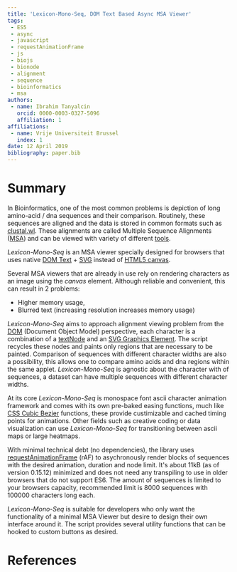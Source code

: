 ```yaml
---
title: 'Lexicon-Mono-Seq, DOM Text Based Async MSA Viewer'
tags:
 - ES5
 - async
 - javascript
 - requestAnimationFrame
 - js
 - biojs
 - bionode
 - alignment
 - sequence
 - bioinformatics
 - msa
authors:
 - name: Ibrahim Tanyalcin
   orcid: 0000-0003-0327-5096
   affiliation: 1
affiliations:
 - name: Vrije Universiteit Brussel
   index: 1
date: 12 April 2019
bibliography: paper.bib
---
```


# Summary

In Bioinformatics, one of the most common problems is depiction of long amino-acid / dna sequences and their comparison. Routinely, these sequences are aligned and the data is stored in common formats such as [clustal.wl](http://www.clustal.org/download/clustalw_help.txt). These alignments are called Multiple Sequence Alignments ([MSA](https://en.wikipedia.org/wiki/Multiple_sequence_alignment)) and can be viewed with variety of different [tools](https://en.wikipedia.org/wiki/List_of_alignment_visualization_software).

*Lexicon-Mono-Seq* is an MSA viewer specially designed for browsers that uses native [DOM Text](https://www.w3.org/TR/dom/#dom-node-textcontent) + [SVG](https://www.w3.org/TR/SVG11/) instead of [HTML5 canvas](https://www.w3.org/TR/2011/WD-html5-20110525/the-canvas-element.html).

Several MSA viewers that are already in use rely on rendering characters as an image using the *canvas* element. Although reliable and convenient, this can result in 2 problems: 
  - Higher memory usage,
  - Blurred text (increasing resolution increases memory usage) 

*Lexicon-Mono-Seq* aims to approach alignment viewing problem from the [DOM](https://www.w3.org/DOM/) (Document Object Model) perspective, each character is a combination of a [textNode](https://www.w3.org/TR/DOM-Level-2-Core/core.html#ID-1312295772) and an [SVG Graphics Element](https://developer.mozilla.org/en-US/docs/Web/SVG/Element#Graphics_elements). The script recycles these nodes and paints only regions that are necessary to be painted. Comparison of sequences with different character widths are also a possibility, this allows one to compare amino acids and dna regions within the same applet. *Lexicon-Mono-Seq* is agnostic about the character with of sequences, a dataset can have multiple sequences with different character widths.

At its core *Lexicon-Mono-Seq* is monospace font ascii character animation framework and comes with its own pre-baked easing functions, much like [CSS Cubic Bezier](https://developer.mozilla.org/en-US/docs/Web/CSS/timing-function) functions, these provide custimizable and cached timing points for animations. Other fields such as creative coding or data visualization can use *Lexicon-Mono-Seq* for transitioning between ascii maps or large heatmaps.

With minimal technical debt (no dependencies), the library uses [requestAnimationFrame](https://developer.mozilla.org/en-US/docs/Web/API/window/requestAnimationFrame) (rAF) to asychronously render blocks of sequences with the desired animation, duration and node limit.
It's about 11kB (as of version 0.15.12) minimized and does not need any transpiling to use in older browsers that do not support ES6.
The amount of sequences is limited to your browsers capacity, recommended limit is 8000 sequences with 100000 characters long each.

*Lexicon-Mono-Seq* is suitable for developers who only want the functionality of a minimal MSA Viewer but desire to design their own interface around it. The script provides several utility functions that can be hooked to custom buttons as desired.

# References